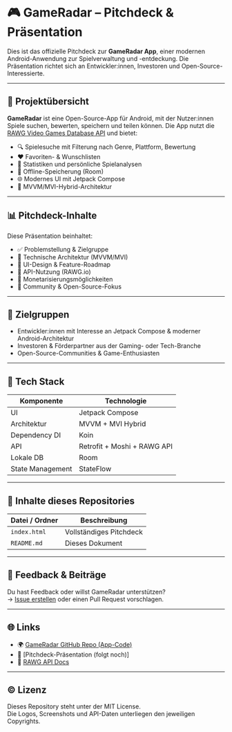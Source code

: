 # 🎮 GameRadar – Pitchdeck & Präsentation

Dies ist das offizielle Pitchdeck zur **GameRadar App**, einer modernen Android-Anwendung zur Spielverwaltung und -entdeckung. Die Präsentation richtet sich an Entwickler:innen, Investoren und Open-Source-Interessierte.

---

## 📌 Projektübersicht

**GameRadar** ist eine Open-Source-App für Android, mit der Nutzer:innen Spiele suchen, bewerten, speichern und teilen können. Die App nutzt die [RAWG Video Games Database API](https://rawg.io/apidocs) und bietet:

- 🔍 Spielesuche mit Filterung nach Genre, Plattform, Bewertung
- ❤️ Favoriten- & Wunschlisten
- 🧠 Statistiken und persönliche Spielanalysen
- 💾 Offline-Speicherung (Room)
- 🌐 Modernes UI mit Jetpack Compose
- 🧩 MVVM/MVI-Hybrid-Architektur

---

## 📊 Pitchdeck-Inhalte

Diese Präsentation beinhaltet:

- ✅ Problemstellung & Zielgruppe
- 🧩 Technische Architektur (MVVM/MVI)
- 📱 UI-Design & Feature-Roadmap
- 🔗 API-Nutzung (RAWG.io)
- 💸 Monetarisierungsmöglichkeiten
- 🤝 Community & Open-Source-Fokus

---

## 🎯 Zielgruppen

- Entwickler:innen mit Interesse an Jetpack Compose & moderner Android-Architektur  
- Investoren & Förderpartner aus der Gaming- oder Tech-Branche  
- Open-Source-Communities & Game-Enthusiasten

---

## 🧠 Tech Stack

| Komponente       | Technologie                  |
|------------------|------------------------------|
| UI               | Jetpack Compose              |
| Architektur      | MVVM + MVI Hybrid            |
| Dependency DI    | Koin                         |
| API              | Retrofit + Moshi + RAWG API  |
| Lokale DB        | Room                         |
| State Management | StateFlow                    |

---

## 📁 Inhalte dieses Repositories

| Datei / Ordner        | Beschreibung                          |
|------------------------|--------------------------------------|
| `index.html`           | Vollständiges Pitchdeck              |
| `README.md`            | Dieses Dokument                      |
        
---

## 💬 Feedback & Beiträge

Du hast Feedback oder willst GameRadar unterstützen?  
→ [Issue erstellen](https://github.com/jchillah/GameRadar/issues/new) oder einen Pull Request vorschlagen.

---

## 🌐 Links

- 🌍 [GameRadar GitHub Repo (App-Code)](https://github.com/jchillah/GameRadar)
- 🎥 [Pitchdeck-Präsentation (folgt noch)]
- 📘 [RAWG API Docs](https://rawg.io/apidocs)

---

## © Lizenz

Dieses Repository steht unter der MIT License.  
Die Logos, Screenshots und API-Daten unterliegen den jeweiligen Copyrights.

